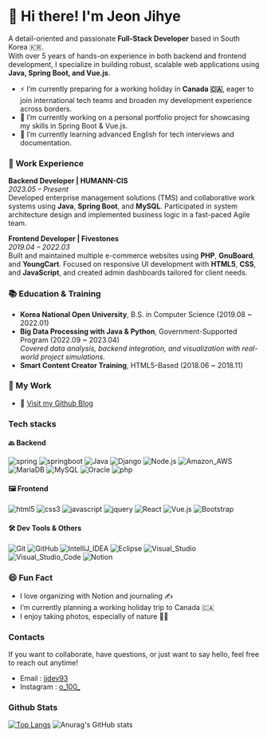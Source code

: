 # 👋 Hi there! I'm Jeon Jihye

A detail-oriented and passionate **Full-Stack Developer** based in South Korea 🇰🇷.  
With over 5 years of hands-on experience in both backend and frontend development, I specialize in building robust, scalable web applications using **Java, Spring Boot, and Vue.js**.

- ⚡ I’m currently preparing for a working holiday in **Canada 🇨🇦**, eager to join international tech teams and broaden my development experience across borders.
- 🔭 I’m currently working on a personal portfolio project for showcasing my skills in Spring Boot & Vue.js.
- 🌱 I’m currently learning advanced English for tech interviews and documentation.

<!--
Here are some ideas to get you started:

- 🔭 I’m currently working on ...
- 🌱 I’m currently learning ...
- 👯 I’m looking to collaborate on ...
- 🤔 I’m looking for help with ...
- 💬 Ask me about ...
- 📫 How to reach me: ...
- 😄 Pronouns: ...
- ⚡ Fun fact: ...
-->



### 💼 Work Experience

**Backend Developer | HUMANN-CIS**  
_2023.05 – Present_  
Developed enterprise management solutions (TMS) and collaborative work systems using **Java**, **Spring Boot**, and **MySQL**. Participated in system architecture design and implemented business logic in a fast-paced Agile team.

**Frontend Developer | Fivestones**  
_2019.04 – 2022.03_  
Built and maintained multiple e-commerce websites using **PHP**, **GnuBoard**, and **YoungCart**. Focused on responsive UI development with **HTML5**, **CSS**, and **JavaScript**, and created admin dashboards tailored for client needs.



### 📚 Education & Training
- **Korea National Open University**, B.S. in Computer Science (2019.08 ~ 2022.01)  
- **Big Data Processing with Java & Python**, Government-Supported Program (2022.09 ~ 2023.04)  
  _Covered data analysis, backend integration, and visualization with real-world project simulations._
- **Smart Content Creator Training**, HTML5-Based (2018.06 ~ 2018.11)



### 🔗 My Work

- 📘 [Visit my Github Blog](https://jjdev93.github.io)



### Tech stacks
#### 🔙 Backend
![spring](http://img.shields.io/badge/-spring-6DB33F?style=for-the-badge&logo=spring&logoColor=white)
![springboot](http://img.shields.io/badge/-springboot-6DB33F?style=for-the-badge&logo=springboot&logoColor=white)
![Java](http://img.shields.io/badge/-Java-ED8B00?style=for-the-badge&logo=java&logoColor=white)
![Django](http://img.shields.io/badge/-Django-092E20?style=for-the-badge&logo=django&logoColor=white)
![Node.js](http://img.shields.io/badge/-Node.js-43853D?style=for-the-badge&logo=node.js&logoColor=white)
![Amazon_AWS](http://img.shields.io/badge/-Amazon_AWS-232F3E?style=for-the-badge&logo=amazon-aws&logoColor=white)
![MariaDB](http://img.shields.io/badge/-MariaDB-003545?style=for-the-badge&logo=mariadb&logoColor=white)
![MySQL](http://img.shields.io/badge/-MySQL-005C84?style=for-the-badge&logo=mysql&logoColor=white)
![Oracle](http://img.shields.io/badge/-Oracle-F80000?style=for-the-badge&logo=Oracle&logoColor=white)
![php](http://img.shields.io/badge/-php-777BB4?style=for-the-badge&logo=php&logoColor=white)

#### 🖼️ Frontend
![html5](http://img.shields.io/badge/-html5-E34F26?style=for-the-badge&logo=html5&logoColor=white)
![css3](http://img.shields.io/badge/-css3-1572B6?style=for-the-badge&logo=css3&logoColor=white)
![javascript](http://img.shields.io/badge/-javascript-F7DF1E?style=for-the-badge&logo=javascript&logoColor=white)
![jquery](http://img.shields.io/badge/-jquery-0769AD?style=for-the-badge&logo=jquery&logoColor=white)
![React](http://img.shields.io/badge/-React-20232A?style=for-the-badge&logo=react&logoColor=61DAFB)
![Vue.js](http://img.shields.io/badge/-Vue.js-35495E?style=for-the-badge&logo=vuedotjs&logoColor=4FC08D)
![Bootstrap](http://img.shields.io/badge/-Bootstrap-563D7C?style=for-the-badge&logo=Bootstrap&logoColor=white)

#### 🛠️ Dev Tools & Others
![Git](https://img.shields.io/badge/GIT-E44C30?style=for-the-badge&logo=git&logoColor=white)
![GitHub](http://img.shields.io/badge/-github-181717?style=for-the-badge&logo=github&logoColor=white)
![IntelliJ_IDEA](http://img.shields.io/badge/-IntelliJ_IDEA-000000?style=for-the-badge&logo=intellij-idea&logoColor=white)
![Eclipse](http://img.shields.io/badge/-Eclipse-2C2255?style=for-the-badge&logo=eclipse&logoColor=white)
![Visual_Studio](http://img.shields.io/badge/-Visual_Studio-5C2D91?style=for-the-badge&logo=visual%20studio&logoColor=white)
![Visual_Studio_Code](http://img.shields.io/badge/-Visual_Studio_Code-0078D4?style=for-the-badge&logo=visual%20studio%20code&logoColor=white)
![Notion](https://img.shields.io/badge/Notion-000000?style=for-the-badge&logo=notion&logoColor=white)



### 😄 Fun Fact
- I love organizing with Notion and journaling ✍️
- I’m currently planning a working holiday trip to Canada 🇨🇦
- I enjoy taking photos, especially of nature 🌿📸



### Contacts
If you want to collaborate, have questions, or just want to say hello, feel free to reach out anytime!
- Email : [jjdev93](mailto:jjdev93@gmail.com)
- Instagram : [o_100_](https://www.instagram.com/o_100_/)



### Github Stats
[![Top Langs](https://github-readme-stats.vercel.app/api/top-langs/?username=JJDev93&layout=compact)](https://github.com/anuraghazra/github-readme-stats)
![Anurag's GitHub stats](https://github-readme-stats.vercel.app/api?username=JJDev93&hide=contribs,prs&show_icons=true&theme=graywhite)

